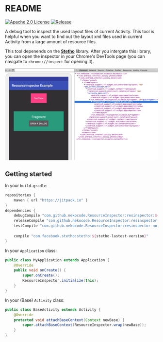 # README
[![Apache 2.0 License](https://img.shields.io/badge/license-Apache%202.0-blue.svg?style=flat)](http://www.apache.org/licenses/LICENSE-2.0.html) [![Release](https://jitpack.io/v/nekocode/ResourceInspector.svg)](https://jitpack.io/#nekocode/ResourceInspector)

A debug tool to inspect the used layout files of current Activity. This tool is helpful when you want to find out the layout xml files used in current Activity from a large amount of resource files.

This tool depenends on the **[Stetho](http://facebook.github.io/stetho/)** library. After you intergate this library, you can open the inspector in your Chrome's DevTools page (you can navigate to `chrome://inspect` for opening it).

![Screenshot](img/screenshot.png)

## Getting started

In your `build.gradle`:

```gradle
repositories {
    maven { url "https://jitpack.io" }
}
dependencies {
    debugCompile "com.github.nekocode.ResourceInspector:resinspector:${lastest-version}"
    releaseCompile "com.github.nekocode.ResourceInspector:resinspector-no-op:${lastest-version}"
    testCompile "com.github.nekocode.ResourceInspector:resinspector-no-op:${lastest-version}"

    compile "com.facebook.stetho:stetho:${stetho-lastest-version}"
}
```

In your `Application` class:

```java
public class MyApplication extends Application {
    @Override
    public void onCreate() {
        super.onCreate();
        ResourceInspector.initialize(this);
    }
}
```

In your (Base) `Activity` class:

```java
public class BaseActivity extends Activity {
    @Override
    protected void attachBaseContext(Context newBase) {
        super.attachBaseContext(ResourceInspector.wrap(newBase));
    }
}
```
